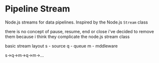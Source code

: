 # Pipeline Stream

Node.js streams for data pipelines. Inspired by the Node.js `Stream` class

there is no concept of pause, resume, end or close i've decided to remove them because i think they complicate the node.js stream class

  basic stream layout
  s - source
  q - queue
  m - mddleware

  s->q->m->q->m->...
